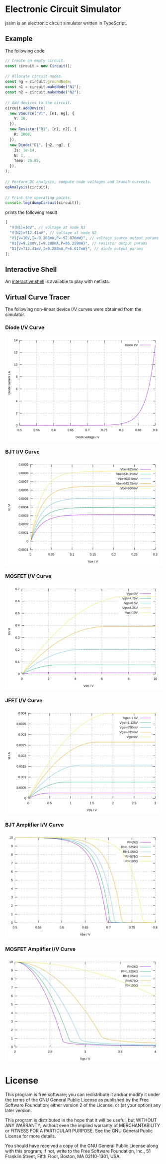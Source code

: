 # Electronic Circuit Simulator

jssim is an electronic circuit simulator written in TypeScript.

## Example

The following code

```typescript
// Create an empty circuit.
const circuit = new Circuit();

// Allocate circuit nodes.
const ng = circuit.groundNode;
const n1 = circuit.makeNode("N1");
const n2 = circuit.makeNode("N2");

// Add devices to the circuit.
circuit.addDevice(
  new VSource("V1", [n1, ng], {
    V: 10,
  }),
  new Resistor("R1", [n1, n2], {
    R: 1000,
  }),
  new Diode("D1", [n2, ng], {
    Is: 1e-14,
    N: 1,
    Temp: 26.85,
  }),
);

// Perform DC analysis, compute node voltages and branch currents.
opAnalysis(circuit);

// Print the operating points.
console.log(dumpCircuit(circuit));
```

prints the following result

```typescript
[
  "V(N1)=10V", // voltage at node N1
  "V(N2)=712.41mV", // voltage at node N2
  "V1{V=10V,I=-9.288mA,P=-92.876mW}", // voltage source output params
  "R1{V=9.288V,I=9.288mA,P=86.259mW}", // resistor output params
  "D1{V=712.41mV,I=9.288mA,P=6.617mW}", // diode output params
];
```

## Interactive Shell

An [interactive shell](https://aradzie.github.io/jssim/) is available to play with netlists.

## Virtual Curve Tracer

The following non-linear device I/V curves were obtained from the simulator.

### Diode I/V Curve

![Diode I/V curve](./packages/vct/plot/iv-diode.svg)

### BJT I/V Curve

![BJT I/V curve](./packages/vct/plot/iv-bjt.svg)

### MOSFET I/V Curve

![MOSFET I/V curve](./packages/vct/plot/iv-mosfet.svg)

### JFET I/V Curve

![JFET I/V curve](./packages/vct/plot/iv-jfet.svg)

### BJT Amplifier I/V Curve

![BJT Amplifier I/V curve](./packages/vct/plot/amp-bjt.svg)

### MOSFET Amplifier I/V Curve

![MOSFET Amplifier I/V curve](./packages/vct/plot/amp-mosfet.svg)

# License

This program is free software; you can redistribute it and/or modify it under
the terms of the GNU General Public License as published by the Free Software
Foundation; either version 2 of the License, or (at your option) any later
version.

This program is distributed in the hope that it will be useful, but WITHOUT ANY
WARRANTY; without even the implied warranty of MERCHANTABILITY or FITNESS FOR A
PARTICULAR PURPOSE. See the GNU General Public License for more details.

You should have received a copy of the GNU General Public License along with
this program; if not, write to the Free Software Foundation, Inc., 51 Franklin
Street, Fifth Floor, Boston, MA 02110-1301, USA.
